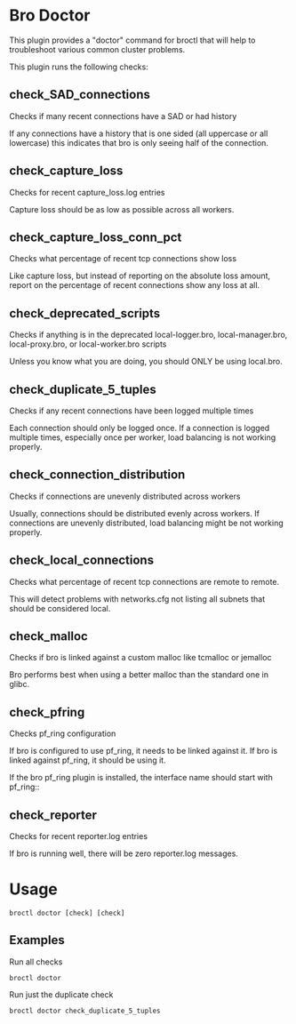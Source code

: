 
# Bro Doctor

This plugin provides a "doctor" command for broctl that will help to
troubleshoot various common cluster problems.

This plugin runs the following checks:
## check_SAD_connections
Checks if many recent connections have a SAD or had history

If any connections have a history that is one sided (all uppercase or all lowercase)
this indicates that bro is only seeing half of the connection.

## check_capture_loss
Checks for recent capture_loss.log entries

Capture loss should be as low as possible across all workers.

## check_capture_loss_conn_pct
Checks what percentage of recent tcp connections show loss

Like capture loss, but instead of reporting on the absolute loss amount,
report on the percentage of recent connections show any loss at all.

## check_deprecated_scripts
Checks if anything is in the deprecated local-logger.bro, local-manager.bro, local-proxy.bro, or local-worker.bro scripts

Unless you know what you are doing, you should ONLY be using local.bro.

## check_duplicate_5_tuples
Checks if any recent connections have been logged multiple times

Each connection should only be logged once.  If a connection is logged multiple times,
especially once per worker, load balancing is not working properly.

## check_connection_distribution
Checks if connections are unevenly distributed across workers

Usually, connections should be distributed evenly across workers. If connections are
unevenly distributed, load balancing might be not working properly.

## check_local_connections
Checks what percentage of recent tcp connections are remote to remote.

This will detect problems with networks.cfg not listing all subnets that should be
considered local.

## check_malloc
Checks if bro is linked against a custom malloc like tcmalloc or jemalloc

Bro performs best when using a better malloc than the standard one in glibc.

## check_pfring
Checks pf_ring configuration

If bro is configured to use pf_ring, it needs to be linked against it.
If bro is linked against pf_ring, it should be using it.

If the bro pf_ring plugin is installed, the interface name should start with pf_ring::

## check_reporter
Checks for recent reporter.log entries

If bro is running well, there will be zero reporter.log messages.


# Usage

    broctl doctor [check] [check]

## Examples
Run all checks

    broctl doctor

Run just the duplicate check

    broctl doctor check_duplicate_5_tuples


